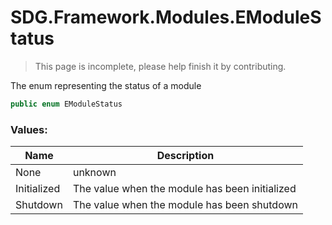 # SDG.Framework.Modules.EModuleStatus

> This page is incomplete, please help finish it by contributing.

The enum representing the status of a module

```C#
public enum EModuleStatus
```

### Values:

Name | Description
------------ | -------------
None | unknown
Initialized | The value when the module has been initialized
Shutdown | The value when the module has been shutdown
